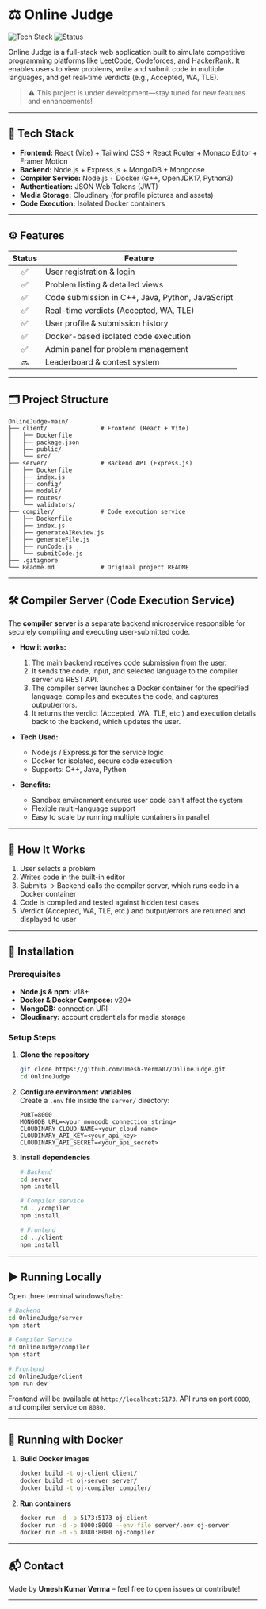 # ‍⚖️ Online Judge

![Tech Stack](https://img.shields.io/badge/stack-React%20%2B%20Node.js%20%2B%20MongoDB-Informational)
![Status](https://img.shields.io/badge/status-In%20Development-yellow)

Online Judge is a full-stack web application built to simulate competitive programming platforms like LeetCode, Codeforces, and HackerRank. It enables users to view problems, write and submit code in multiple languages, and get real-time verdicts (e.g., Accepted, WA, TLE).

> ⚠️ This project is under development—stay tuned for new features and enhancements!

---

## 🚀 Tech Stack

- **Frontend:** React (Vite) + Tailwind CSS + React Router + Monaco Editor + Framer Motion  
- **Backend:** Node.js + Express.js + MongoDB + Mongoose  
- **Compiler Service:** Node.js + Docker (G++, OpenJDK17, Python3)  
- **Authentication:** JSON Web Tokens (JWT)  
- **Media Storage:** Cloudinary (for profile pictures and assets)  
- **Code Execution:** Isolated Docker containers  

---

## ⚙️ Features

| Status | Feature                                 |
|:------:|------------------------------------------|
| ✅     | User registration & login               |
| ✅     | Problem listing & detailed views         |
| ✅     | Code submission in C++, Java, Python, JavaScript    |
| ✅     | Real-time verdicts (Accepted, WA, TLE) |
| ✅     | User profile & submission history       |
| ✅     | Docker-based isolated code execution    |
| ✅     | Admin panel for problem management      |
| 🔜     | Leaderboard & contest system            |

---

## 🗂️ Project Structure

```
OnlineJudge-main/
├── client/               # Frontend (React + Vite)
│   ├── Dockerfile
│   ├── package.json
│   ├── public/
│   └── src/
├── server/               # Backend API (Express.js)
│   ├── Dockerfile
│   ├── index.js
│   ├── config/
│   ├── models/
│   ├── routes/
│   └── validators/
├── compiler/             # Code execution service
│   ├── Dockerfile
│   ├── index.js
│   ├── generateAIReview.js
│   ├── generateFile.js
│   ├── runCode.js
│   └── submitCode.js
├── .gitignore
└── Readme.md             # Original project README
```

---

## 🛠️ Compiler Server (Code Execution Service)

The **compiler server** is a separate backend microservice responsible for securely compiling and executing user-submitted code.

- **How it works:**
    1. The main backend receives code submission from the user.
    2. It sends the code, input, and selected language to the compiler server via REST API.
    3. The compiler server launches a Docker container for the specified language, compiles and executes the code, and captures output/errors.
    4. It returns the verdict (Accepted, WA, TLE, etc.) and execution details back to the backend, which updates the user.

- **Tech Used:**  
    - Node.js / Express.js for the service logic  
    - Docker for isolated, secure code execution  
    - Supports: C++, Java, Python

- **Benefits:**  
    - Sandbox environment ensures user code can't affect the system  
    - Flexible multi-language support  
    - Easy to scale by running multiple containers in parallel

---

## 🧠 How It Works

1. User selects a problem  
2. Writes code in the built-in editor  
3. Submits → Backend calls the compiler server, which runs code in a Docker container  
4. Code is compiled and tested against hidden test cases  
5. Verdict (Accepted, WA, TLE, etc.) and output/errors are returned and displayed to user

---

## 🔧 Installation

### Prerequisites

- **Node.js & npm:** v18+  
- **Docker & Docker Compose:** v20+  
- **MongoDB:** connection URI  
- **Cloudinary:** account credentials for media storage  

### Setup Steps

1. **Clone the repository**  
   ```bash
   git clone https://github.com/Umesh-Verma07/OnlineJudge.git
   cd OnlineJudge
   ```

2. **Configure environment variables**  
   Create a `.env` file inside the `server/` directory:
   ```env
   PORT=8000
   MONGODB_URL=<your_mongodb_connection_string>
   CLOUDINARY_CLOUD_NAME=<your_cloud_name>
   CLOUDINARY_API_KEY=<your_api_key>
   CLOUDINARY_API_SECRET=<your_api_secret>
   ```

3. **Install dependencies**  
   ```bash
   # Backend
   cd server
   npm install

   # Compiler service
   cd ../compiler
   npm install

   # Frontend
   cd ../client
   npm install
   ```

---

## ▶️ Running Locally

Open three terminal windows/tabs:

```bash
# Backend
cd OnlineJudge/server
npm start

# Compiler Service
cd OnlineJudge/compiler
npm start

# Frontend
cd OnlineJudge/client
npm run dev
```

Frontend will be available at `http://localhost:5173`. API runs on port `8000`, and compiler service on `8080`.

---

## 🐳 Running with Docker

1. **Build Docker images**  
   ```bash
   docker build -t oj-client client/
   docker build -t oj-server server/
   docker build -t oj-compiler compiler/
   ```

2. **Run containers**  
   ```bash
   docker run -d -p 5173:5173 oj-client
   docker run -d -p 8000:8000 --env-file server/.env oj-server
   docker run -d -p 8080:8080 oj-compiler
   ```
---

## 📬 Contact

Made by **Umesh Kumar Verma** – feel free to open issues or contribute!

---
